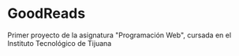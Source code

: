 # GoodReads
Primer proyecto de la asignatura "Programación Web", cursada en el Instituto Tecnológico de Tijuana
